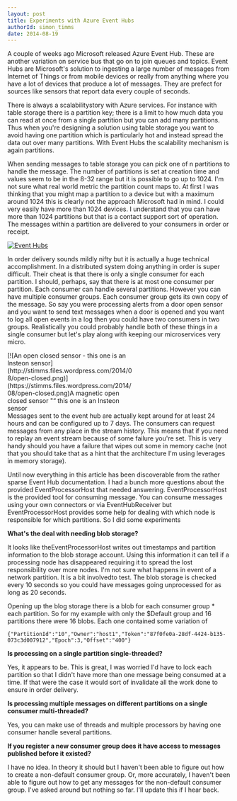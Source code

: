 ```yaml
---
layout: post
title: Experiments with Azure Event Hubs
authorId: simon_timms
date: 2014-08-19
---
```


A couple of weeks ago Microsoft released Azure Event Hub. These are another variation on service bus that go on to join queues and topics. Event Hubs are Microsoft's solution to ingesting a large number of messages from Internet of Things or from mobile devices or really from anything where you have a lot of devices that produce a lot of messages. They are prefect for sources like sensors that report data every couple of seconds.

There is always a scalabilitystory with Azure services. For instance with table storage there is a partition key; there is a limit to how much data you can read at once from a single partition but you can add many partitions. Thus when you're designing a solution using table storage you want to avoid having one partition which is particularly hot and instead spread the data out over many partitions. With Event Hubs the scalability mechanism is again partitions.

When sending messages to table storage you can pick one of n partitions to handle the message. The number of partitions is set at creation time and values seem to be in the 8-32 range but it is possible to go up to 1024. I'm not sure what real world metric the partition count maps to. At first I was thinking that you might map a partition to a device but with a maximum around 1024 this is clearly not the approach Microsoft had in mind. I could very easily have more than 1024 devices. I understand that you can have more than 1024 partitions but that is a contact support sort of operation. The messages within a partition are delivered to your consumers in order or receipt.

[![Event Hubs](http://stimms.files.wordpress.com/2014/08/event-hubs.png)](https://stimms.files.wordpress.com/2014/08/event-hubs.png)

In order delivery sounds mildly nifty but it is actually a huge technical accomplishment. In a distributed system doing anything in order is super difficult. Their cheat is that there is only a single consumer for each partition. I should, perhaps, say that there is at most one consumer per partition. Each consumer can handle several partitions. However you can have multiple consumer groups. Each consumer group gets its own copy of the message. So say you were processing alerts from a door open sensor and you want to send text messages when a door is opened and you want to log all open events in a log then you could have two consumers in two groups. Realistically you could probably handle both of these things in a single consumer but let's play along with keeping our microservices very micro.

<div class="wp-caption aligncenter" id="attachment_3395" style="width: 285px">[![An open closed sensor - this one is an Insteon sensor](http://stimms.files.wordpress.com/2014/08/open-closed.png)](https://stimms.files.wordpress.com/2014/08/open-closed.png)A magnetic open closed sensor "“ this one is an Insteon sensor

</div>Messages sent to the event hub are actually kept around for at least 24 hours and can be configured up to 7 days. The consumers can request messages from any place in the stream history. This means that if you need to replay an event stream because of some failure you're set. This is very handy should you have a failure that wipes out some in memory cache (not that you should take that as a hint that the architecture I'm using leverages in memory storage).

Until now everything in this article has been discoverable from the rather sparse Event Hub documentation. I had a bunch more questions about the provided EventProcessorHost that needed answering. EventProcessorHost is the provided tool for consuming message. You can consume messages using your own connectors or via EventHubReceiver but EventProcessorHost provides some help for dealing with which node is responsible for which partitions. So I did some experiments

**What's the deal with needing blob storage?**

It looks like theEventProcessorHost writes out timestamps and partition information to the blob storage account. Using this information it can tell if a processing node has disappeared requiring it to spread the lost responsibility over more nodes. I'm not sure what happens in event of a network partition. It is a bit involvedto test. The blob storage is checked every 10 seconds so you could have messages going unprocessed for as long as 20 seconds.

Opening up the blog storage there is a blob for each consumer group * each partition. So for my example with only the $Default group and 16 partitions there were 16 blobs. Each one contained some variation of

```
{"PartitionId":"10","Owner":"host1","Token":"87f0fe0a-28df-4424-b135-073c3d007912","Epoch":3,"Offset":"400"}
```

**Is processing on a single partition single-threaded?**

Yes, it appears to be. This is great, I was worried I'd have to lock each partition so that I didn't have more than one message being consumed at a time. If that were the case it would sort of invalidate all the work done to ensure in order delivery.

**Is processing multiple messages on different partitions on a single consumer multi-threaded?**

Yes, you can make use of threads and multiple processors by having one consumer handle several partitions.

**If you register a new consumer group does it have access to messages published before it existed?**

I have no idea. In theory it should but I haven't been able to figure out how to create a non-default consumer group. Or, more accurately, I haven't been able to figure out how to get any messages for the non-default consumer group. I've asked around but nothing so far. I'll update this if I hear back.



